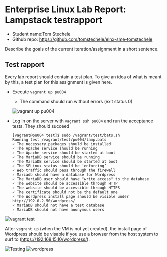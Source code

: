# Enterprise Linux Lab Report: Lampstack testrapport

- Student name:Tom Stechele
- Github repo: <https://github.com/tomstechele/elnx-sme-tomstechele>

Describe the goals of the current iteration/assignment in a short sentence.



## Test rapport

Every lab report should contain a test plan. To give an idea of what is meant by this, a test plan for this assignment is given here.


- Execute `vagrant up pu004`
    - The command should run without errors (exit status 0)

   ![vagrant up pu004](https://github.com/tomstechele/elnx-sme-tomstechele/blob/tomstechele/report/Images/01-lampstack/vagrantup.JPG)




- Log in on the server with `vagrant ssh pu004` and run the acceptance tests. They should succeed

    ```
    [vagrant@pu004 test]$ sudo /vagrant/test/bats.sh
    Running test /vagrant/test/pu004/lamp.bats
    ✓ The necessary packages should be installed
    ✓ The Apache service should be running
    ✓ The Apache service should be started at boot
    ✓ The MariaDB service should be running
    ✓ The MariaDB service should be started at boot
    ✓ The SELinux status should be ‘enforcing’
    ✓ Web traffic should pass through the firewall
    ✓ Mariadb should have a database for Wordpress
    ✓ The MariaDB user should have "write access" to the database
    ✓ The website should be accessible through HTTP
    ✓ The website should be accessible through HTTPS
    ✓ The certificate should not be the default one
    ✓ The Wordpress install page should be visible under http://192.0.2.50/wordpress/
    ✓ MariaDB should not have a test database
    ✓ MariaDB should not have anonymous users
    ```


![vagrant test](https://github.com/tomstechele/elnx-sme-tomstechele/blob/tomstechele/report/Images/01-lampstack/testen.JPG)

After `vagrant up` (when the VM is not yet created), the install page of Wordpress should be visable if you use a browser from the host system to surf to (https://192.168.15.10/wordpress/).

![Testing](https://github.com/tomstechele/elnx-sme-tomstechele/blob/tomstechele/report/Images/01-lampstack/testing123.JPG)
![wordpress](https://github.com/tomstechele/elnx-sme-tomstechele/blob/tomstechele/report/Images/01-lampstack/wordpress.JPG)
